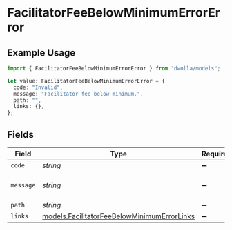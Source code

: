 # FacilitatorFeeBelowMinimumErrorError

## Example Usage

```typescript
import { FacilitatorFeeBelowMinimumErrorError } from "dwolla/models";

let value: FacilitatorFeeBelowMinimumErrorError = {
  code: "Invalid",
  message: "Facilitator fee below minimum.",
  path: "",
  links: {},
};
```

## Fields

| Field                                                                                            | Type                                                                                             | Required                                                                                         | Description                                                                                      | Example                                                                                          |
| ------------------------------------------------------------------------------------------------ | ------------------------------------------------------------------------------------------------ | ------------------------------------------------------------------------------------------------ | ------------------------------------------------------------------------------------------------ | ------------------------------------------------------------------------------------------------ |
| `code`                                                                                           | *string*                                                                                         | :heavy_minus_sign:                                                                               | N/A                                                                                              | Invalid                                                                                          |
| `message`                                                                                        | *string*                                                                                         | :heavy_minus_sign:                                                                               | N/A                                                                                              | Facilitator fee below minimum.                                                                   |
| `path`                                                                                           | *string*                                                                                         | :heavy_minus_sign:                                                                               | N/A                                                                                              |                                                                                                  |
| `links`                                                                                          | [models.FacilitatorFeeBelowMinimumErrorLinks](../models/facilitatorfeebelowminimumerrorlinks.md) | :heavy_minus_sign:                                                                               | N/A                                                                                              | {}                                                                                               |